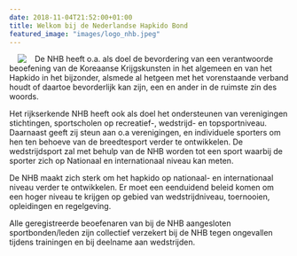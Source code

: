 ```yaml
---
date: 2018-11-04T21:52:00+01:00
title: Welkom bij de Nederlandse Hapkido Bond
featured_image: "images/logo_nhb.jpeg"
---
```


<p><img style="padding: 0 15px; float: left;" src="/images/logo_nhb.jpeg"></p>

De NHB heeft o.a. als doel de bevordering van een verantwoorde beoefening van de Koreaanse Krijgskunsten in het algemeen en van het Hapkido in het bijzonder, alsmede al hetgeen met het vorenstaande verband houdt of daartoe bevorderlijk kan zijn, een en ander in de ruimste zin des woords.

Het rijkserkende NHB heeft ook als doel het ondersteunen van verenigingen stichtingen, sportscholen op recreatief-, wedstrijd- en topsportniveau. Daarnaast geeft zij steun aan o.a verenigingen, en individuele sporters om hen ten behoeve van de breedtesport verder te ontwikkelen. De wedstrijdsport zal met behulp van de NHB worden tot een sport waarbij de sporter zich op Nationaal en internationaal niveau kan meten.

De NHB maakt zich sterk om het hapkido op nationaal- en internationaal niveau verder te ontwikkelen. Er moet een eenduidend beleid komen om een hoger niveau te krijgen op gebied van wedstrijdniveau, toernooien, opleidingen en regelgeving.

Alle geregistreerde beoefenaren van bij de NHB aangesloten sportbonden/leden zijn collectief verzekert bij de NHB tegen ongevallen tijdens trainingen en bij deelname aan wedstrijden.



<!-- <table border="0" style="padding: 0 15px; width: 600px; float: Right;" cellspacing="5" cellpadding="5">
<tbody>
<tr>
<tr style="height: 30px;">
<td><p><img style="padding: 0 15px; float: left;" src="/images/logo_ihc.jpeg"></p></td>
<td>De NHB werkt samen met de International Hapkido Cooperation o.l.v. GM Franz Josef Wolf&nbsp;</td>
</tr>
<tr>
<tr style="height: 30px;">
<td><p><img style="padding: 0 15px; float: left;" src="/images/logo_dim_mak_europe.jpeg"></p></td>
<td>Tevens werkt de Nederlanse Hapkido Bond ook samen met Dim Mak Europe met onder andere als doel de Hapkidobeoefenaars naar een hoger niveau te brengen in hun eigen stijl Hapkido. Hierbij wordt Kyusho Jitsu, Dim Mak en Qi Gong toegepast.&nbsp;</td>
</tr>
</tbody>
</table></div></div></article></div> -->

